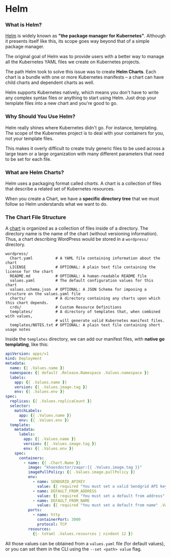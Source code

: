 # Helm

### What is Helm?

[Helm](https://helm.sh/) is widely known as **"the package manager for Kubernetes"**.
Although it presents itself like this, its scope goes way beyond that of a simple package manager.

The original goal of Helm was to provide users with a better way to manage all the Kubernetes YAML files we create on Kubernetes projects.

The path Helm took to solve this issue was to create **Helm Charts**.
Each chart is a bundle with one or more Kubernetes manifests – a chart can have child charts and dependent charts as well.

Helm supports Kubernetes natively, which means you don't have to write any complex syntax files or anything to start using Helm.
Just drop your template files into a new chart and you're good to go.

### Why Should You Use Helm?

Helm really shines where Kubernetes didn't go. For instance, templating.
The scope of the Kubernetes project is to deal with your containers for you, not your template files.

This makes it overly difficult to create truly generic files to be used across a large team or a large organization with many different parameters that need to be set for each file.

### What are Helm Charts?

Helm uses a packaging format called _charts_. A chart is a collection of files that describe a related set of Kubernetes resources.

When you create a Chart, we have a **specific directory tree** that we must follow so Helm understands what we want to do.

### The Chart File Structure

A [chart](https://helm.sh/docs/topics/charts/) is organized as a collection of files inside of a directory.
The directory name is the name of the chart (without versioning information). Thus, a chart describing WordPress would be stored in a `wordpress/` directory.

```
wordpress/
  Chart.yaml          # A YAML file containing information about the chart
  LICENSE             # OPTIONAL: A plain text file containing the license for the chart
  README.md           # OPTIONAL: A human-readable README file
  values.yaml         # The default configuration values for this chart
  values.schema.json  # OPTIONAL: A JSON Schema for imposing a structure on the values.yaml file
  charts/             # A directory containing any charts upon which this chart depends.
  crds/               # Custom Resource Definitions
  templates/          # A directory of templates that, when combined with values,
                      # will generate valid Kubernetes manifest files.
  templates/NOTES.txt # OPTIONAL: A plain text file containing short usage notes
```

Inside the `templates` directory, we can add our manifest files, with **native go templating**, like this:

```yaml
apiVersion: apps/v1
kind: Deployment
metadata:
  name: {{ .Values.name }}
  namespace: {{ default .Release.Namespace .Values.namespace }}
  labels:
    app: {{ .Values.name }}
    version: {{ .Values.image.tag }}
    env: {{ .Values.env }}
spec:
  replicas: {{ .Values.replicaCount }}
  selector:
    matchLabels:
      app: {{ .Values.name }}
      env: {{ .Values.env }}
  template:
    metadata:
      labels:
        app: {{ .Values.name }}
        version: {{ .Values.image.tag }}
        env: {{ .Values.env }}
    spec:
      containers:
        - name: {{ .Chart.Name }}
          image: "khaosdoctor/zaqar:{{ .Values.image.tag }}"
          imagePullPolicy: {{ .Values.image.pullPolicy }}
          env:
            - name: SENDGRID_APIKEY
              value: {{ required "You must set a valid Sendgrid API key" .Values.environment.SENDGRID_APIKEY | quote }}
            - name: DEFAULT_FROM_ADDRESS
              value: {{ required "You must set a default from address" .Values.environment.DEFAULT_FROM_ADDRESS | quote }}
            - name: DEFAULT_FROM_NAME
              value: {{ required "You must set a default from name" .Values.environment.DEFAULT_FROM_NAME | quote }}
          ports:
            - name: http
              containerPort: 3000
              protocol: TCP
          resources:
            {{- toYaml .Values.resources | nindent 12 }}
```

All those values can be obtained from a `values.yaml` file (for default values), or you can set them in the CLI using the `--set <path> value` flag.